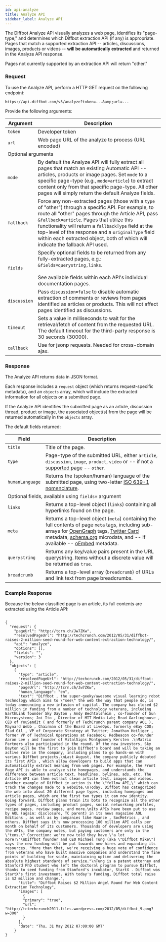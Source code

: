 ```yaml
---
id: api-analyze
title: Analyze API
sidebar_label: Analyze API
---
```


<div id="docBody">
<p>The Diffbot Analyze API visually analyzes a web page, identifies its "page-type," and determines which Diffbot extraction API (if any) is appropriate. Pages that match a supported extraction API -- articles, discussions, images, products or videos -- <strong>will be automatically extracted</strong> and returned in the Analyze API response.</p>
<p>Pages not currently supported by an extraction API will return "other."</p>

<h3 id="request">Request</h3>
<div class="indent">
<p>To use the Analyze API, perform a HTTP GET request on the following endpoint:</p>
  

```
https://api.diffbot.com/v3/analyze?token=...&amp;url=...
```


<p>Provide the following arguments:</p>

<!--{arguments}--><table class="controls table table-bordered" id="arguments" border="0" cellpadding="5">
<thead><tr>
<th>Argument</th>
<th>Description</th>
</tr></thead>

<tr>
<td class=""><code>token</code></td>
<td class=" default"><div>Developer token</div></td>
</tr>
<tr>
<td class=""><code>url</code></td>
<td class=" default"><div>Web page URL of the analyze to process (URL encoded)</div></td>
</tr>

<tr>
<td colspan="2" class="header">Optional arguments</td>
</tr>
<tr>
<td class=""><code>mode</code></td>
<td class=" optional"><div>By default the Analyze API will fully extract all pages that match an existing Automatic API -- articles, products or image pages. Set <code>mode</code> to a specific page-type (e.g., <code>mode=article</code>) to extract content only from that specific page-type. All other pages will simply return the default Analyze fields.</div></td>
</tr>
<tr>
<td class=""><code>fallback</code></td>
<td class=" optional"><div>Force any non-extracted pages (those with a <code>type</code> of "other") through a specific API. For example, to route all "other" pages through the Article API, pass <code>&amp;fallback=article</code>. Pages that utilize this functionality will return a <code>fallbackType</code> field at the top-level of the response and a <code>originalType</code> field within each extracted object, both of which will indicate the fallback API used.</div></td>
</tr>
<tr>
<td class=""><code>fields</code></td>
<td class=" optional"><div>Specify optional fields to be returned from any fully-extracted pages, e.g.: <code>&amp;fields=querystring,links</code>.<br><br>See available fields within each API's individual documentation pages.</div></td>
</tr>
<tr>
<td class=""><code>discussion</code></td>
<td class=" optional"><div>Pass <code>discussion=false</code> to disable automatic extraction of comments or reviews from pages identified as articles or products. This will not affect pages identified as discussions.</div></td>
</tr>
<tr>
<td class=""><code>timeout</code></td>
<td class=" optional"><div>Sets a value in milliseconds to wait for the retrieval/fetch of content from the requested URL. The default timeout for the third-party response is 30 seconds (30000).</div></td>
</tr>
<tr>
<td class=""><code>callback</code></td>
<td class=" optional"><div>Use for jsonp requests. Needed for cross-domain ajax.</div></td>
</tr>
</table>
<!--{endarguments}-->


</div>
<h3 id="response">Response</h3>
<p>The Analyze API returns data in JSON format.</p>
<p>Each response includes a <code>request</code> object (which returns request-specific metadata), and an <code>objects</code> array, which will include the extracted information for all objects on a submitted page.</p>
<p>If the Analyze API identifies the submitted page as an article, discussion thread, product or image, the associated object(s) from the page will be returned automatically in the <code>objects</code> array.</p>
<p>The default fields returned:</p>

<!--{fields}--><table class="controls table table-bordered" id="fields" border="0" cellpadding="5">
<thead><tr>
<th>Field</th>
<th>Description</th>
</tr></thead>

<tr>
<td class=""><code>title</code></td>
<td class=" default"><div>Title of the page.</div></td>
</tr>
<tr>
<td class=""><code>type</code></td>
<td class=" default"><div>Page-type of the submitted URL, either <code>article</code>, <code>discussion</code>, <code>image</code>, <code>product</code>, <code>video</code> or -- if not a <a href="https://diffbot.com/products/automatic">supported page</a> -- <code>other</code>.</div></td>
</tr>
<tr>
<td class=""><code>humanLanguage</code></td>
<td class=" default"><div>Returns the (spoken/human) language of the submitted page, using two-letter <a href="http://en.wikipedia.org/wiki/List_of_ISO_639-1_codes" target="_blank">ISO 639-1 nomenclature</a>.</div></td>
</tr>

<tr>
<td colspan="2" class="header">Optional fields, available using <code>fields=</code> argument</td>
</tr>
<tr>
<td class=""><code>links</code></td>
<td class=" optional"><div>Returns a top-level object (<code>links</code>) containing all hyperlinks found on the page.</div></td>
</tr>
<tr>
<td class=""><code>meta</code></td>
<td class=" optional"><div>Returns a top-level object (<code>meta</code>) containing the full contents of page <code>meta</code> tags, including sub-arrays for <a href="http://ogp.me/" target="_new">OpenGraph</a> tags, <a href="https://dev.twitter.com/docs/cards/markup-reference" target="_new">Twitter Card</a> metadata, <a href="http://www.schema.org" target="_new">schema.org</a> microdata, and -- if available -- <a href="http://www.oembed.com" target="_new">oEmbed</a> metadata.</div></td>
</tr>
<tr>
<td class=""><code>querystring</code></td>
<td class=" optional"><div>Returns any key/value pairs present in the URL querystring. Items without a discrete value will be returned as <code>true</code>.</div></td>
</tr>
<tr>
<td class=""><code>breadcrumb</code></td>
<td class=" optional"><div>Returns a top-level array (<code>breadcrumb</code>) of URLs and link text from page breadcrumbs.</div></td>
</tr>
</table>
<!--{endfields}-->


<h3 id="sampleresponse">Example Response</h3>
<p>Because the below classified page is an article, its full contents are extracted using the Article API:</p>
<div class="indent">
  

```

{
  "request": {
    "pageUrl": "http://tcrn.ch/Jw7ZKw",
    "resolvedPageUrl": "http://techcrunch.com/2012/05/31/diffbot-raises-2-million-seed-round-for-web-content-extraction-technology/",
    "api": "analyze",
    "options": [],
    "fields": "",
    "version": 3
  },
  "objects": [
    {
      "type": "article",
      "resolvedPageUrl": "http://techcrunch.com/2012/05/31/diffbot-raises-2-million-seed-round-for-web-content-extraction-technology/",
      "pageUrl": "http://tcrn.ch/Jw7ZKw",
      "human_language": "en",
      "text": "Diffbot , the super-geeky/awesome visual learning robot technology which aims to \"see\" the web the way that people do, is today announcing a new infusion of capital. The company has closed $2 million in funding from a number of technology veterans, including EarthLink founder Sky Dayton ; Andy Bechtolsheim , co-founder of Sun Microsystems; Joi Ito , Director of MIT Media Lab; Brad Garlinghouse , CEO of YouSendIt ( and formerly of TechCrunch parent company AOL ), Maynard Webb , Chairman of the Board at LiveOps, formerly eBay COO; Elad Gil , VP of Corporate Strategy at Twitter; Jonathan Heiliger , former VP of Technical Operations at Facebook; Redbeacon co-founder Aaron Lee ; and founder of VitalSigns Montgomery Kersten .\nMatrix Partners also participated in the round. Of the new investors, Sky Dayton will be the first to join Diffbot's board and will be taking an active role in the company, including plans to go hands-on with various Diffbot projects.\nLast August, the company publicly debuted its first APIs , which allow developers to build apps that can automatically extract meaning from web pages. For example, the Front Page API is able to analyze site homepages, and understands the difference between article text, headlines, bylines, ads, etc. The Article API can then extract clean article text, images and videos. Another example of Diffbot in action is the \"follow API,\" which can track the changes made to a website.\nToday, Diffbot has categorized the web into about 20 different page types, including homepages and article pages, which are the first two types it can now identity. Going forward, Diffbot plans train its bots to recognize all the other types of pages, including product pages, social networking profiles, recipe pages, review pages, and more.\nIts APIs have been put to use by AOL (again: disclosure, TC parent) in its news magazine AOL Editions , as well as by companies like Nuance , SocMetrics , and others. Diffbot says it's now processing 100 million API calls per month on behalf of its customers. Thousands of developers are using the APIs, the company notes, but paying customers are only in the \"tens.\" Correction: we're now told they have \"a lot more!\"\nDiffbot founder and CEO Michael Tung (aka \"Diffbot Mike\") says the new funding will be put towards new hires and expanding its resources. "More than that, we're receiving a huge vote of confidence from veterans who have built massive companies and understand the fine points of building for scale, maintaining uptime and delivering the absolute highest standards of service."\nTung is a patent attorney and Stanford PhD student who left the doctoral program to pursue Diffbot, thanks to seed funding from Stanford's incubator, StartX . Diffbot was StartX's first investment. With today's funding, Diffbot total raise is $2 million and change.",
      "title": "Diffbot Raises $2 Million Angel Round For Web Content Extraction Technology",
      "images": [
        {
        "primary": "true",
        "url": "http://tctechcrunch2011.files.wordpress.com/2012/05/diffbot_9.png?w=300"
        }
      ],
      "date": "Thu, 31 May 2012 07:00:00 GMT"
    }
}
  
```


</div>
<!--<p>If <code>&stats</code> is passed, you will receive a confidence breakdown across all possible page-types. The following shows the output from a YouTube page, which is most likely a "video" page in the <code>types</code> array:
<div class="indent">
  

```

{
  "request": {
    "pageUrl": "pageUrl": "http://www.youtube.com/watch?v=VNv3EZEUgok",
    "api": "analyze",
    "options": [
      "stats"
    ],
    "fields": "",
    "version": 3
  },
  {
    "type": "other",
    "human_language": "en",
    "title": "Create a Custom API Using Diffbot's Custom API Toolkit",
    "stats": {
       "types": {
          "article": 0.12,
          "audio": 0.15,
          "chart": 0.01,
          "discussion": 0.03,
          "document": 0.04,
          "download": 0.01,
          "error": 0.00,
          "event": 0.00,
          "faq": 0.02,
          "frontpage": 0.12,
          "game": 0.01,
          "image": 0.02,
          "job": 0.02,
          "location": 0.08,
          "product": 0.09,
          "profile": 0.09,
          "recipe": 0.08,
          "reviewslist": 0.09,
          "serp": 0.06,
          "video": 0.93
        }
      },
  }
  
```


</div>
<h3 id="pagetypes">Page Types</h3>
<p>The "other" classification of page-types includes the following. To receive the confidence breakdown for each of these sub-types, you must request the <code>stats</code> field using <code>&fields=stats</code>.</p>
<table class="controls table table-bordered" border="0" cellpadding="5">
<thead><tr><th>Page Type</th><th>Description</th></tr></thead>
<tbody>
<tr><td><code>audio</code></td><td>A music or audio player.</td></tr>
<tr><td><code>chart</code></td><td>A graph or chart, typically financial.</td></tr>
<tr><td><code>document</code></td><td>An embedded or downloadable document or slideshow.</td></tr>
<tr><td><code>download</code></td><td>A downloadable file.</td></tr>
<tr><td><code>error</code></td><td>Error page, e.g. 404. </td></tr>
<tr><td><code>event</code></td><td>A page detailing specific event information, e.g. time/date/location.</td></tr>
<tr><td><code>faq</code></td><td>A page of multiple frequently asked questions, or a single FAQ entry.</td></tr>
<tr><td><code>game</code></td><td>A playable game.</td></tr>
<tr><td><code>job</code></td><td>A job posting.</td></tr>
<tr><td><code>location</code></td><td>A page detailing location information, typically including an address and/or map.</td></tr>
<tr><td><code>profile</code></td><td>A person or user profile page.</td></tr>
<tr><td><code>recipe</code></td><td>Page detailing recipe instructions and ingredients.</td></tr>
<tr><td><code>reviewslist</code></td><td>A list of user reviews.</td></tr>
<tr><td><code>serp</code></td><td>A Search Engine Results Page</td></tr>
<tr><td><code>video</code></td><td>An individual video.</td></tr>
</tbody>
</table>

<h3>Training/Correcting the PageClassifier API</h3>
<p>To improve the PageClassifier you can POST corrected URLs and labels to the Diffbot Training API. To do so, prepare a POST to the following endpoint:</p>
  	

```
http://www.diffbot.com/api/train/pageclassifier
```


<p>Provide the following parameters:</p>
<table class="controls table table-bordered" border="0" cellpadding="5">
<thead><tr><th>parameter</th><th>Description</th></tr></thead>
<tbody>
<tr><td><code>token</code></td><td>Developer <a href="/pricing">token</a></td></tr>
<tr><td><code>url</code></td><td>URL to train or correct (URLEncoded)</td></tr>
<tr><td><code>label</code></td><td>The correct page-type from the above list, OR, if you simply know that the Page Classifier label is wrong, you may prepend this incorrect label with "not_" - so a page incorrectly classified as Article could be corrected as <code>not_article</code></td></tr>
</tbody>
</table>
<p>Example:</p>
  	

```

curl -v -F "token=..." \
        -F "url=http://www.youtube.com/watch?v=waIBA6_0GQc" \
        -F "label=video" \
        http://www.diffbot.com/api/train/pageclassifier
```


<p>Or, to specify simply that a page is wrongly classified, use the <code>not_</code> convention:</p>
    

```

curl -v -F "token=..." \
        -F "url=http://www.youtube.com/watch?v=waIBA6_0GQc" \
        -F "label=not_article" \
        http://www.diffbot.com/api/train/pageclassifier
```



-->
<h3 id="authenticating">Authentication</h3>
<p>You can supply Diffbot with basic authentication credentials or custom HTTP headers (see below) to access intranet pages or other sites that require a login.</p>

<h4>Basic Authentication</h4>
<p>To access pages that require a login/password (using <a href="http://en.wikipedia.org/wiki/Basic_access_authentication" target="_blank">basic access authentication</a>), include the username and password in your <code>url</code> parameter, e.g.: <code>url=http%3A%2F%2FUSERNAME:PASSWORD@www.diffbot.com</code>.</p>

<h3 id="customheaders">Custom HTTP Headers</h3>
<p>You can supply Diffbot APIs with custom HTTP headers that will be passed along when making requests to third-party sites. These can be used to define specific Referer, User-Agent, Cookie or any other values.</p>
<p>Custom headers should be sent as HTTP headers in your request to <code>https://api.diffbot.com</code>, and prepended with <code>X-Forward-</code>.</p>
<p>For instance, to send custom <code>User-Agent</code>, <code>Referer</code> and <code>My-Custom-Header</code> header values:</p>
<table class="controls table table-bordered" border="0" cellpadding="5">
<thead><tr>
<th>Desired Header</th>
<th>Send to api.diffbot.com</th>
</tr></thead>
<tbody>
<tr>
<td><code>User-Agent:Diffbot</code></td>
<td><code>X-Forward-User-Agent:Diffbot</code></td>
</tr>
<tr>
<td><code>Referer:diffbot.com</code></td>
<td><code>X-Forward-Referer:diffbot.com</code></td>
</tr>
<tr>
<td><code>My-Custom-Header:CustomValue</code></td>
<td><code>X-Forward-My-Custom-Header:CustomValue</code></td>
</tr>
</tbody>
</table>

<h3 id="x-evaluate">Custom Javascript</h3>
<div class="alert">This functionality is currently in beta.</div>
<p>Using the <code>X-Evaluate</code> custom header (sent as <code>X-Forward-X-Evaluate</code>), you can inject your own Javascript code into web pages. Custom Javascript will be executed once the DOM has loaded.</p>
<p>Custom Javascript should be provided as a text string and contained in its own function. You must also include the special functions <code>start()</code> and <code>end()</code> to indicate the beginning and end of your custom script. Once <code>end()</code> fires, the updated document will be processed by your chosen extraction API.</p>
<p>It's recommended that your <code>end()</code> function be offset using <code>setTimeout</code> (see <a href="http://www.w3schools.com/js/js_timing.asp" target="_blank">JavaScript Timing Events</a>) in order to accommodate your primary function processing. Additionally, if your custom Javascript requires access to Ajax-delivered content, it may be necessary to offset your entire function using <code>setTimeout</code> in order to delay the start of your processing.</p>
<p>The following sample <code>X-Evaluate</code> header waits one-half second after the DOM has loaded, enacts a click on the <code>a.loadMore</code> element, then waits 800 milliseconds before signaling the <code>end()</code>:</p>


```

function() {
    start();
    setTimeout(function() {
        var loadMoreNode = document.querySelector('a.loadMore');
        if (loadMoreNode != null) {
            loadMoreNode.click();
            setTimeout(function() {
                end();
            }, 800);
        } else {
            end();
        }
    }, 500);
}

```



<p>Delivered as a string value as a custom header:</p>


```
"X-Forward-X-Evaluate": "function() {start();setTimeout(function(){var loadMoreNode=document.querySelector('a.loadMore');if (loadMoreNode != null) {loadMoreNode.click();setTimeout(function(){end();}, 800);} else {end();}},500);}"
```



<h3 id="posting">Posting Content</h3>
<p>If your content is not publicly available (e.g., behind a firewall), you can POST markup or plain text directly to the Analyze API endpoint for analysis. Note that the quality of analysis is dependent on many factors, among them the accessibility of page assets (images, CSS) and how reliant the page layout is on those that are unavailable.</p>
  

```
https://api.diffbot.com/v3/analyze?token=...&amp;url=...
```


<p>Please note that the <code>url</code> argument is still required, and will be used to resolve any relative links contained in the markup.</p>
<p>Provide the content to analyze as your POST body, and specify the <code>Content-Type</code> header as <code>text/html</code>.</p>
<p><strong>HTML Post Sample</strong>:</p>
  

```

curl -H "Content-Type: text/html" -d '&lt;html&gt;&lt;head&gt;&lt;title&gt;Something to Buy&lt;/title&gt;&lt;/head&gt;&lt;body&gt;&lt;h2&gt;A Pair of Jeans&lt;/h2&gt;&lt;div&gt;Price: $31.99&lt;/div&gt;&lt;/body&gt;&lt;/html&gt;' 'https://api.diffbot.com/v3/analyze?token=...&amp;url=http%3A%2F%2Fstore.diffbot.com'
```



</div>